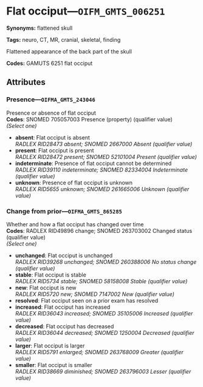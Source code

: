 # Flat occiput—`OIFM_GMTS_006251`

**Synonyms:** flattened skull

**Tags:** neuro, CT, MR, cranial, skeletal, finding

Flattened appearance of the back part of the skull

**Codes:** GAMUTS 6251 flat occiput

## Attributes

### Presence—`OIFMA_GMTS_243046`

Presence or absence of flat occiput  
**Codes**: SNOMED 705057003 Presence (property) (qualifier value)  
*(Select one)*

- **absent**: Flat occiput is absent  
_RADLEX RID28473 absent; SNOMED 2667000 Absent (qualifier value)_
- **present**: Flat occiput is present  
_RADLEX RID28472 present; SNOMED 52101004 Present (qualifier value)_
- **indeterminate**: Presence of flat occiput cannot be determined  
_RADLEX RID39110 indeterminate; SNOMED 82334004 Indeterminate (qualifier value)_
- **unknown**: Presence of flat occiput is unknown  
_RADLEX RID5655 unknown; SNOMED 261665006 Unknown (qualifier value)_

### Change from prior—`OIFMA_GMTS_865285`

Whether and how a flat occiput has changed over time  
**Codes**: RADLEX RID49896 change; SNOMED 263703002 Changed status (qualifier value)  
*(Select one)*

- **unchanged**: Flat occiput is unchanged  
_RADLEX RID39268 unchanged; SNOMED 260388006 No status change (qualifier value)_
- **stable**: Flat occiput is stable  
_RADLEX RID5734 stable; SNOMED 58158008 Stable (qualifier value)_
- **new**: Flat occiput is new  
_RADLEX RID5720 new; SNOMED 7147002 New (qualifier value)_
- **resolved**: Flat occiput seen on a prior exam has resolved  
- **increased**: Flat occiput has increased  
_RADLEX RID36043 increased; SNOMED 35105006 Increased (qualifier value)_
- **decreased**: Flat occiput has decreased  
_RADLEX RID36044 decreased; SNOMED 1250004 Decreased (qualifier value)_
- **larger**: Flat occiput is larger  
_RADLEX RID5791 enlarged; SNOMED 263768009 Greater (qualifier value)_
- **smaller**: Flat occiput is smaller  
_RADLEX RID38669 diminished; SNOMED 263796003 Lesser (qualifier value)_